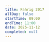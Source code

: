 ```yaml
---
title: Fahrig 2017
allDay: false
startTime: 09:00
endTime: 11:00
date: 2025-11-12
completed: null
---
```

